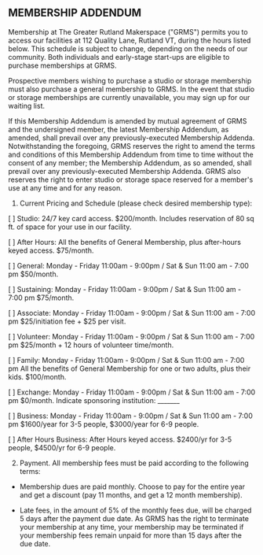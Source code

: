 ## MEMBERSHIP ADDENDUM

Membership at The Greater Rutland Makerspace ("GRMS") permits you to access our facilities at 112 Quality Lane, Rutland VT, during the hours listed below. This schedule is subject to change, depending on the needs of our community. Both individuals and early-stage start-ups are eligible to purchase memberships at GRMS.

Prospective members wishing to purchase a studio or storage membership must also purchase a general membership to GRMS. In the event that studio or storage memberships are currently unavailable, you may sign up for our waiting list.

If this Membership Addendum is amended by mutual agreement of GRMS and the undersigned member, the latest Membership Addendum, as amended, shall prevail over any previously-executed Membership Addenda. Notwithstanding the foregoing, GRMS reserves the right to amend the terms and conditions of this Membership Addendum from time to time without the consent of any member; the Membership Addendum, as so amended, shall prevail over any previously-executed Membership Addenda. GRMS also reserves the right to enter studio or storage space reserved for a member's use at any time and for any reason.

1. Current Pricing and Schedule (please check desired membership type):

 [ ] Studio: 24/7 key card access. $200/month. Includes reservation of 80 sq ft. of space for your use in our facility.

 [ ] After Hours: All the benefits of General Membership, plus after-hours keyed access. $75/month.

 [ ] General: Monday - Friday 11:00am - 9:00pm / Sat & Sun 11:00 am - 7:00 pm $50/month.

 [ ] Sustaining: Monday - Friday 11:00am - 9:00pm / Sat & Sun 11:00 am - 7:00 pm $75/month.

 [ ] Associate: Monday - Friday 11:00am - 9:00pm / Sat & Sun 11:00 am - 7:00 pm $25/initiation fee + $25 per visit.

 [ ] Volunteer: Monday - Friday 11:00am - 9:00pm / Sat & Sun 11:00 am - 7:00 pm $25/month + 12 hours of volunteer time/month.

 [ ] Family: Monday - Friday 11:00am - 9:00pm / Sat & Sun 11:00 am - 7:00 pm 
 All the benefits of General Membership for one or two adults, plus their kids.  $100/month.

 [ ] Exchange: Monday - Friday 11:00am - 9:00pm / Sat & Sun 11:00 am - 7:00 pm $0/month. Indicate sponsoring institution: _______

 [ ] Business: Monday - Friday 11:00am - 9:00pm / Sat & Sun 11:00 am - 7:00 pm $1600/year for 3-5 people, $3000/year for 6-9 people.

 [ ] After Hours Business: After Hours keyed access. $2400/yr for 3-5 people, $4500/yr for 6-9 people.

2. Payment. All membership fees must be paid according to the following terms: 

 * Membership dues are paid monthly.  Choose to pay for the entire year and get a discount (pay 11 months, and get a 12 month membership).

 * Late fees, in the amount of 5% of the monthly fees due, will be charged 5 days after the payment due date. As GRMS has the right to terminate your membership at any time, your membership may be terminated if your membership fees remain unpaid for more than 15 days after the due date.

